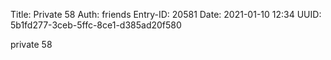 Title: Private 58
Auth: friends
Entry-ID: 20581
Date: 2021-01-10 12:34
UUID: 5b1fd277-3ceb-5ffc-8ce1-d385ad20f580

private 58
